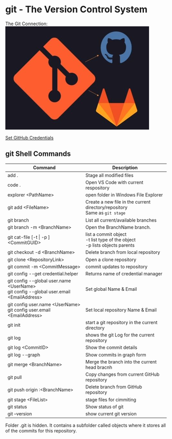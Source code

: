 # git - The Version Control System  

The Git Connection: ![Git COnnections](https://github.com/MrMikey59/00---Projects/blob/master/00Pictures/git%20connects%20GitHub%20%26%20GitLab.JPG)

[Set GitHub Credentials](https://git-scm.com/docs/gitcredentials)  

## git Shell Commands  

| Command | Description |  
| --- | --- |  
| add . | Stage all modified files |  
| code . | Open VS Code with current respository |  
| explorer \<PathName> | open folder in Windows File Explorer | 
| git add \<FileName> | Create a new file in the current directory/repository <BR> Same as `git stage` |  
| git branch | List all current/available branches |  
| git branch -m \<BranchName> | Open the BranchName branch. |  
| git cat-file [-t \| -p ] \<CommitGUID> | list a commit object <BR> -t list type of the object <BR> -p lists objects parents |  
| git checkout -d \<BranchName> | Delete branch from local repository |  
| git clone \<RepositoryLink> | Open a clone repository |  
| git commit -m \<CommitMessage> | commit updates to repository |  
| git config --get credential.helper | Returns name of credential manager |  
| git config --global user.name \<UserName> <BR> git config --global user.email \<EmailAddress> |  Set global Name & Email |  
| git config user.name \<UserName> <BR> git config user.email \<EmailAddress> |  Set local repository Name & Email |  
| git init | start a git repository in the current directory |  
| git log | shows the git Log for the current repository |  
| git log \<CommitID> | Show the commit details |  
| git log --graph | Show commits in graph form |  
| git merge \<BranchName> | Merge the branch into the current head bracnh |  
| git pull | Copy changes from current GitHub repository |
| git push origin :\<BranchName> | Delete branch from GitHub repository |  
| git stage \<FileList> | stage files for cimmiting |  
| git status | Show status of git |  
| git –version | show current git version |  

Folder .git is hidden. It contains a subfolder called objects where it stores all of the commits for this repository.


